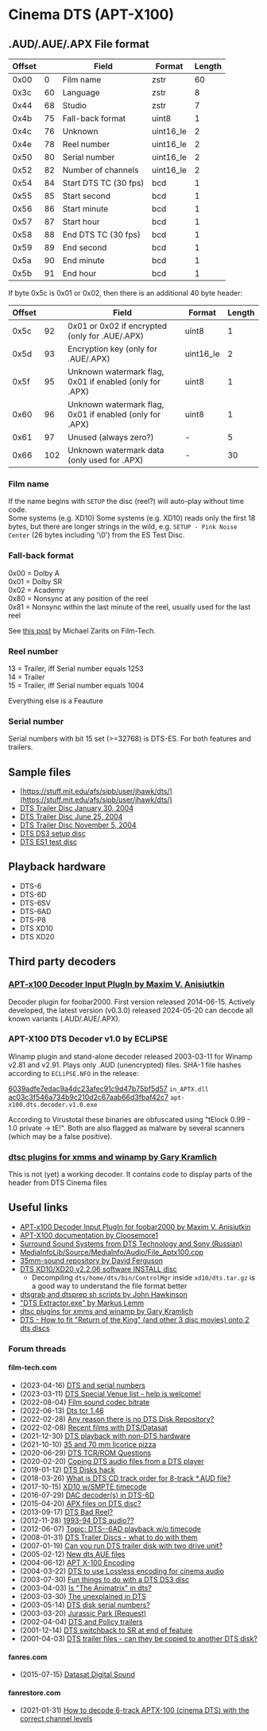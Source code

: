 # Cinema DTS (APT-X100)

## .AUD/.AUE/.APX File format
|Offset||Field|Format|Length|
|-|-|-|-|-|
|0x00|0|Film name|zstr|60|
|0x3c|60|Language|zstr|8|
|0x44|68|Studio|zstr|7|
|0x4b|75|Fall-back format|uint8|1|
|0x4c|76|Unknown|uint16_le|2|
|0x4e|78|Reel number|uint16_le|2|
|0x50|80|Serial number|uint16_le|2|
|0x52|82|Number of channels|uint16_le|2|
|0x54|84|Start DTS TC (30 fps)|bcd|1|
|0x55|85|Start second|bcd|1|
|0x56|86|Start minute|bcd|1|
|0x57|87|Start hour|bcd|1|
|0x58|88|End DTS TC (30 fps)|bcd|1|
|0x59|89|End second|bcd|1|
|0x5a|90|End minute|bcd|1|
|0x5b|91|End hour|bcd|1|

If byte 0x5c is 0x01 or 0x02, then there is an additional 40 byte header:

|Offset||Field|Format|Length|
|-|-|-|-|-|
|0x5c|92|0x01 or 0x02 if encrypted (only for .AUE/.APX)|uint8|1|
|0x5d|93|Encryption key (only for .AUE/.APX)|uint16_le|2|
|0x5f|95|Unknown watermark flag, 0x01 if enabled (only for .APX)|uint8|1|
|0x60|96|Unknown watermark flag, 0x01 if enabled (only for .APX)|uint8|1|
|0x61|97|Unused (always zero?)|-|5|
|0x66|102|Unknown watermark data (only used for .APX)|-|30|


### Film name
If the name begins with `SETUP` the disc (reel?) will auto-play without time code.  
Some systems (e.g. XD10) Some systems (e.g. XD10) reads only the first 18 bytes, but there are longer strings in the wild, e.g. `SETUP - Pink Noise Center` (26 bytes including '\0') from the ES Test Disc.

### Fall-back format
0x00 = Dolby A  
0x01 = Dolby SR  
0x02 = Academy  
0x80 = Nonsync at any position of the reel  
0x81 = Nonsync within the last minute of the reel, usually used for the last reel

See [this post](http://www.film-tech.com/cgi-bin/ubb/f1/t012390/p3.html#000033) by Michael Zarits on Film-Tech.

### Reel number
13 = Trailer, iff Serial number equals 1253  
14 = Trailer  
15 = Trailer, iff Serial number equals 1004

Everything else is a Feauture

### Serial number
Serial numbers with bit 15 set (>=32768) is DTS-ES. For both features and trailers.

## Sample files
- [https://stuff.mit.edu/afs/sipb/user/jhawk/dts/](https://stuff.mit.edu/afs/sipb/user/jhawk/dts/)
- [DTS Trailer Disc January 30, 2004](https://archive.org/details/dts_cinema_audio_collection)
- [DTS Trailer Disc June 25, 2004](https://archive.org/details/dts_06-25-2004)
- [DTS Trailer Disc November 5, 2004](https://archive.org/details/dts_11-05-2004)
- [DTS DS3 setup disc](http://www.film-tech.com/warehouse/manuals/DS3.iso.gz)
- [DTS ES1 test disc](http://www.film-tech.com/warehouse/manuals/ES1.zip)

## Playback hardware
- DTS-6
- DTS-6D
- DTS-6SV
- DTS-6AD
- DTS-P8
- DTS XD10
- DTS XD20

## Third party decoders
### [APT-x100 Decoder Input PlugIn by Maxim V. Anisiutkin](https://sourceforge.net/projects/dvdadecoder/files/foo_input_apt-x100/)
Decoder plugin for foobar2000. First version released 2014-06-15. Actively developed, the latest version (v0.3.0) released 2024-05-20 can decode all known variants (.AUD/.AUE/.APX).

### APT-X100 DTS Decoder v1.0 by ECLiPSE
Winamp plugin and stand-alone decoder released 2003-03-11 for Winamp v2.81 and v2.91. Plays only .AUD (unencrypted) files. SHA-1 file hashes according to  `ECLiPSE.NFO` in the release:  

[6039adfe7edac9a4dc23afec91c9d47b75bf5d57](https://www.virustotal.com/gui/file/6039adfe7edac9a4dc23afec91c9d47b75bf5d57)  `in_APTX.dll`  
[ac03c3f546a734b9c210d2c67aab66d3fbaf42c7](https://www.virustotal.com/gui/file/6039adfe7edac9a4dc23afec91c9d47b75bf5d57)  `apt-x100.dts.decoder.v1.0.exe`  

According to Virustotal these binaries are obfuscated using "tElock 0.99 - 1.0 private -> tE!". Both are also flagged as malware by several scanners (which may be a false positive).

### [dtsc plugins for xmms and winamp by Gary Kramlich](https://sourceforge.net/projects/in-dtsc/)

This is not (yet) a working decoder. It contains code to display parts of the header from DTS Cinema files


## Useful links
- [APT-x100 Decoder Input PlugIn for foobar2000 by Maxim V. Anisiutkin](https://sourceforge.net/projects/dvdadecoder/files/foo_input_apt-x100/)
- [APT-X100 documentation by Cloosemore1](https://github.com/Cloosemore1/35mm_projector/wiki/apt%E2%80%90X100)
- [Surround Sound Systems from DTS Technology and Sony (Russian)](https://studfile.net/preview/9851133/)
- [MediaInfoLib/Source/MediaInfo/Audio/File_Aptx100.cpp](https://github.com/MediaArea/MediaInfoLib/blob/master/Source/MediaInfo/Audio/File_Aptx100.cpp)
- [35mm-sound repository by David Ferguson](https://github.com/davidferguson/35mm-sound)
- [DTS XD10/XD20 v2.2.06 software INSTALL disc](http://www.film-tech.com/warehouse/manuals/DTS-XD10-XD20_v2.2.06_InstallWithNotes.zip)
  - Decompiling `dts/home/dts/bin/ControlMgr` inside `xd10/dts.tar.gz` is a good way to understand the file format better
- [dtsgrab and dtsprep sh scripts by John Hawkinson](https://web.mit.edu/afs/sipb.mit.edu/user/jhawk/src/dts/)
- ["DTS Extractor.exe" by Markus Lemm](http://www.film-tech.com/warehouse/manuals/DTSExtractor.zip)
- [dtsc plugins for xmms and winamp by Gary Kramlich](https://sourceforge.net/projects/in-dtsc/)
- [DTS - How to fit "Return of the King" (and other 3 disc movies) onto 2 dts discs](http://www.film-tech.com/warehouse/index.php?category=5)

### Forum threads

#### film-tech.com
- (2023-04-16) [DTS and serial numbers](http://www.film-tech.com/vbb/forum/digital-cinema-forum/28838-dts-and-serial-numbers)
- (2023-03-11) [DTS Special Venue list - help is welcome!](http://www.film-tech.com/vbb/forum/digital-cinema-forum/27934-dts-special-venue-list-help-is-welcome)
- (2022-08-04) [Film sound codec bitrate](http://www.film-tech.com/vbb/forum/digital-cinema-forum/22725-film-sound-codec-bitrate)
- (2022-06-13) [Dts tcr 1.46](http://www.film-tech.com/vbb/forum/digital-cinema-forum/21559-dts-tcr-1-46)
- (2022-02-28) [Any reason there is no DTS Disk Repository?](http://www.film-tech.com/vbb/forum/digital-cinema-forum/18542-any-reason-there-is-no-dts-disk-repository)
- (2022-02-08) [Recent films with DTS/Datasat](http://www.film-tech.com/vbb/forum/digital-cinema-forum/17953-recent-films-with-dts-datasat)
- (2021-12-30) [DTS playback with non-DTS hardware](http://www.film-tech.com/vbb/forum/digital-cinema-forum/16764-dts-playback-with-non-dts-hardware)
- (2021-10-10) [35 and 70 mm licorice pizza](http://www.film-tech.com/vbb/forum/digital-cinema-forum/14760-35-and-70-mm-licorice-pizza)
- (2020-06-29) [DTS TCR/ROM Questions](http://www.film-tech.com/vbb/forum/digital-cinema-forum/3973-dts-tcr-rom-questions)
- (2020-02-20) [Coping DTS audio files from a DTS player](http://film-tech.com/vbb/forum/digital-cinema-forum/1114-coping-dts-audio-files-from-a-dts-player)
- (2019-01-12) [DTS Disks hack](http://www.film-tech.com/ubb/f1/t012390.html)
- (2018-03-26) [What is DTS CD track order for 8-track *.AUD file?](http://www.film-tech.com/ubb/f1/t012286.html)
- (2017-10-15) [XD10 w/SMPTE timecode](http://www.film-tech.com/ubb/f1/t012210.html)
- (2016-07-29) [DAC decoder(s) in DTS-6D](http://www.film-tech.com/ubb/f1/t012031.html)
- (2015-04-20) [APX files on DTS disc?](http://www.film-tech.com/ubb/f1/t011814.html)
- (2013-09-17) [DTS Bad Reel?](http://www.film-tech.com/ubb/f1/t011516.html)
- (2012-11-28) [1993-94 DTS audio??](http://www.film-tech.com/ubb/f1/t011351.html)
- (2012-06-07) [Topic: DTS--6AD playback w/o timecode](http://www.film-tech.com/ubb/f1/t011245.html)
- (2008-01-31) [DTS Trailer Discs - what to do with them](http://www.film-tech.com/cgi-bin/ubb/f1/t009095/p1.html)
- (2007-01-19) [Can you run DTS trailer disk with two drive unit?](http://www.film-tech.com/ubb/f1/t008475.html)
- (2005-02-12) [New dts AUE files](http://www.film-tech.com/ubb/f1/t006948.html)
- (2004-06-12) [APT X-100 Encoding](http://www.film-tech.com/ubb/f1/t006266.html)
- (2004-03-22) [DTS to use Lossless encoding for cinema audio](http://www.film-tech.com/ubb/f1/t005983.html)
- (2003-07-30) [Fun things to do with a DTS DS3 disc](http://www.film-tech.com/ubb/f1/t005157.html)
- (2003-04-03) [Is "The Animatrix" in dts?](http://www.film-tech.com/ubb/f1/t004750.html)
- (2003-03-30) [The unexplained in DTS](http://www.film-tech.com/ubb/f1/t004729.html)
- (2003-05-14) [DTS disk serial numbers?](http://www.film-tech.com/ubb/f1/t004890.html)
- (2003-03-20) [Jurassic Park (Request)](http://www.film-tech.com/ubb/f3/t000835.html)
- (2002-04-04) [DTS and Policy trailers](http://www.film-tech.com/ubb/f1/t003262.html)
- (2001-12-14) [DTS switchback to SR at end of feature](http://www.film-tech.com/ubb/f1/t002878.html)
- (2001-04-03) [DTS trailer files - can they be copied to another DTS disk?](http://www.film-tech.com/cgi-bin/ubb/f1/t002111.html)
  
#### fanres.com
- (2015-07-15) [Datasat Digital Sound](https://forum.fanres.com/thread-501.html)

#### fanrestore.com
- (2021-01-31) [How to decode 6-track APTX-100 (cinema DTS) with the correct channel levels](https://fanrestore.com/thread-3767.html)
